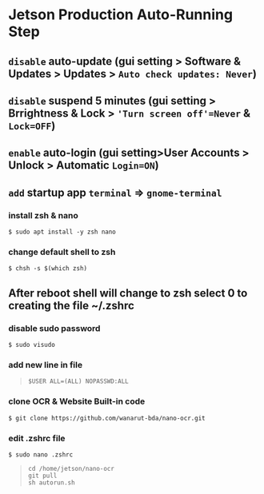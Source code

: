 # Jetson Production Auto-Running Step
## `disable` auto-update (gui setting > Software & Updates > Updates > `Auto check updates: Never`)
## `disable` suspend 5 minutes (gui setting > Brrightness & Lock > `'Turn screen off'=Never` & `Lock=OFF`)
## `enable` auto-login (gui setting>User Accounts > Unlock > Automatic `Login=ON`)
## `add` startup app `terminal` => `gnome-terminal`
### install zsh & nano
`$ sudo apt install -y zsh nano`
### change default shell to zsh
`$ chsh -s $(which zsh)` <br>
## After reboot shell will change to zsh select 0 to creating the file ~/.zshrc
### disable sudo password
`$ sudo visudo` <br>
### add new line in file
>`$USER ALL=(ALL) NOPASSWD:ALL`

<!-- # Allow members of group sudo to execute any command
#%sudo  ALL=(ALL:ALL) ALL
%sudo ALL=(ALL) NOPASSWD:ALL
# See sudoers(5) for more information on "#include" directives: -->

### clone OCR & Website Built-in code
`$ git clone https://github.com/wanarut-bda/nano-ocr.git`
### edit .zshrc file
`$ sudo nano .zshrc`
>`cd /home/jetson/nano-ocr` <br>
`git pull` <br>
`sh autorun.sh`